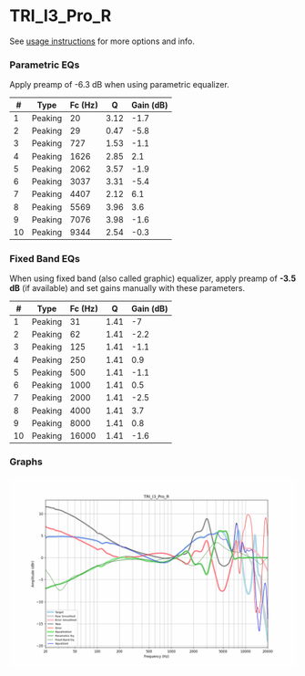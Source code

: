 # TRI_I3_Pro_R
See [usage instructions](https://github.com/jaakkopasanen/AutoEq#usage) for more options and info.

### Parametric EQs
Apply preamp of -6.3 dB when using parametric equalizer.

|   # | Type    |   Fc (Hz) |    Q |   Gain (dB) |
|-----|---------|-----------|------|-------------|
|   1 | Peaking |        20 | 3.12 |        -1.7 |
|   2 | Peaking |        29 | 0.47 |        -5.8 |
|   3 | Peaking |       727 | 1.53 |        -1.1 |
|   4 | Peaking |      1626 | 2.85 |         2.1 |
|   5 | Peaking |      2062 | 3.57 |        -1.9 |
|   6 | Peaking |      3037 | 3.31 |        -5.4 |
|   7 | Peaking |      4407 | 2.12 |         6.1 |
|   8 | Peaking |      5569 | 3.96 |         3.6 |
|   9 | Peaking |      7076 | 3.98 |        -1.6 |
|  10 | Peaking |      9344 | 2.54 |        -0.3 |

### Fixed Band EQs
When using fixed band (also called graphic) equalizer, apply preamp of **-3.5 dB** (if available) and set gains manually with these parameters.

|   # | Type    |   Fc (Hz) |    Q |   Gain (dB) |
|-----|---------|-----------|------|-------------|
|   1 | Peaking |        31 | 1.41 |        -7   |
|   2 | Peaking |        62 | 1.41 |        -2.2 |
|   3 | Peaking |       125 | 1.41 |        -1.1 |
|   4 | Peaking |       250 | 1.41 |         0.9 |
|   5 | Peaking |       500 | 1.41 |        -1.1 |
|   6 | Peaking |      1000 | 1.41 |         0.5 |
|   7 | Peaking |      2000 | 1.41 |        -2.5 |
|   8 | Peaking |      4000 | 1.41 |         3.7 |
|   9 | Peaking |      8000 | 1.41 |         0.8 |
|  10 | Peaking |     16000 | 1.41 |        -1.6 |

### Graphs
![](./TRI_I3_Pro_R.png)
